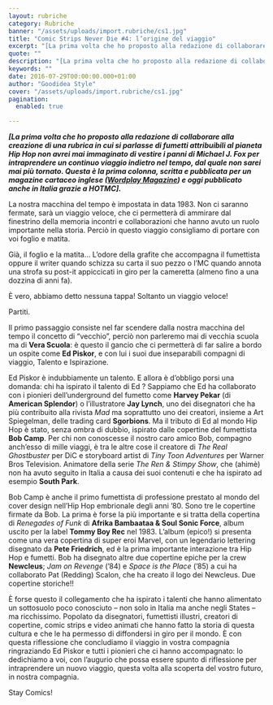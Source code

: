 ```yaml
---
layout: rubriche
category: Rubriche
banner: "/assets/uploads/import.rubriche/cs1.jpg"
title: "Comic Strips Never Die #4: l’origine del viaggio"
excerpt: "[La prima volta che ho proposto alla redazione di collaborare alla creazione di una rubrica in cui si parlasse di fumetti attribuibili al pianeta Hip Hop non avrei mai immaginato di vestire i panni di Michael J. Fox per intraprendere un continuo viaggio indietro nel tempo, dal quale non sarei mai più tornato. Questa è la [&hellip"
quote: ""
description: "[La prima volta che ho proposto alla redazione di collaborare alla creazione di una rubrica in cui si parlasse di fumetti attribuibili al pianeta Hip Hop non avrei mai immaginato di vestire i panni di Michael J. Fox per intraprendere un continuo viaggio indietro nel tempo, dal quale non sarei mai più tornato. Questa è la [&hellip"
keywords: ""
date: 2016-07-29T00:00:00.000+01:00
author: "Goodidea Style"
cover: "/assets/uploads/import.rubriche/cs1.jpg"
pagination:
  enabled: true

---
```


_**\[La prima volta che ho proposto alla redazione di collaborare alla creazione di una rubrica in cui si parlasse di fumetti attribuibili al pianeta Hip Hop non avrei mai immaginato di vestire i panni di Michael J. Fox per intraprendere un continuo viaggio indietro nel tempo, dal quale non sarei mai più tornato. Questa è la prima colonna, scritta e pubblicata per un magazine cartaceo inglese ([Wordplay Magazine](http://www.wordplaymagazine.com/)) e oggi pubblicato anche in Italia grazie a HOTMC\].**_

La nostra macchina del tempo è impostata in data 1983\. Non ci saranno fermate, sarà un viaggio veloce, che ci permetterà di ammirare dal finestrino della memoria incontri e collaborazioni che hanno avuto un ruolo importante nella storia. Perciò in questo viaggio consigliamo di portare con voi foglio e matita.

Già, il foglio e la matita… L’odore della grafite che accompagna il fumettista oppure il writer quando schizza su carta il suo pezzo o l’MC quando annota una strofa su post-it appiccicati in giro per la cameretta (almeno fino a una dozzina di anni fa).

È vero, abbiamo detto nessuna tappa! Soltanto un viaggio veloce!

Partiti.

Il primo passaggio consiste nel far scendere dalla nostra macchina del tempo il concetto di “vecchio”, perciò non parleremo mai di vecchia scuola ma di **Vera Scuola**: è questo il gancio che ci permetterà di far salire a bordo un ospite come **Ed Piskor**, e con lui i suoi due inseparabili compagni di viaggio, Talento e Ispirazione.

Ed Piskor è indubbiamente un talento. E allora è d’obbligo porsi una domanda: chi ha ispirato il talento di Ed ? Sappiamo che Ed ha collaborato con i pionieri dell’underground del fumetto come **Harvey Pekar** (di **American Splendor**) o l’illustratore **Jay Lynch**, uno dei disegnatori che ha più contribuito alla rivista _Mad_ ma soprattutto uno dei creatori, insieme a Art Spiegelman, delle trading card **Sgorbions**. Ma il tributo di Ed al mondo Hip Hop è stato, senza ombra di dubbio, ispirato dalle copertine del fumettista **Bob Camp**. Per chi non conoscesse il nostro caro amico Bob, compagno anch’esso di mille viaggi, è tra le altre cose il creatore di _The Real Ghostbuster_ per DiC e storyboard artist di _Tiny Toon Adventures_ per Warner Bros Television. Animatore della serie _The Ren & Stimpy Show_, che (ahimè) non ha avuto seguito in Italia a causa dei suoi contenuti e che ha ispirato ad esempio **South Park**.

Bob Camp è anche il primo fumettista di professione prestato al mondo del cover design nell’Hip Hop embrionale degli anni ’80\. Sono tre le copertine firmate da Bob. La prima è forse la più importante e si tratta della copertina di _Renegades of Funk_ di **Afrika Bambaataa & Soul Sonic Force**, album uscito per la label **Tommy Boy Rec** nel 1983\. L’album (epico!) si presenta come una vera copertina di super eroi Marvel, con un legendario lettering disegnato da **Pete Friedrich**, ed è la prima importante interazione tra Hip Hop e fumetti. Bob ha disegnato altre due copertine epiche per la crew **Newcleus**; _Jam on Revenge_ (’84) e _Space is the Place_ (’85) a cui ha collaborato Pat (Redding) Scalon, che ha creato il logo dei Newcleus. Due copertine storiche!!

  
È forse questo il collegamento che ha ispirato i talenti che hanno alimentato un sottosuolo poco conosciuto – non solo in Italia ma anche negli States – ma ricchissimo. Popolato da disegnatori, fumettisti illustri, creatori di copertine, comic strips e video animati che hanno fatto la storia di questa cultura e che le ha permesso di diffondersi in giro per il mondo. È con questa riflessione che concludiamo il viaggio in vostra compagnia ringraziando Ed Piskor e tutti i pionieri che ci hanno accompagnato: lo dedichiamo a voi, con l’augurio che possa essere spunto di riflessione per intraprendere un nuovo viaggio, questa volta alla scoperta del vostro futuro, in nostra compagnia.

Stay Comics!